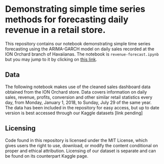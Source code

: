 # Demonstrating simple time series methods for forecasting daily revenue in a retail store.

This repository contains our notebook demonstrating simple time series forecasting using the ARIMA-GARCH model on daily sales recorded at the ION Orchard branch of Havaiianas. The notebook is `revenue-forecast.ipynb` but you may jump to it by clicking on [this link](https://github.com/aroodai/revenue-forecast/blob/main/revenue-forecast.ipynb).

## Data

The following notebook makes use of the cleaned sales dashboard data obtained from the ION Orchard store. Data covers information on daily sales, revenue, profits, conversion and other similar retail statistics every day, from Monday, January 1, 2018, to Sunday, July 29 of the same year. The data has been included in the repository for easy access, but up to date version is best accessed through our Kaggle datasets [link pending]

## Licensing

Code found in this repository is licensed under the MIT License, which gives users the right to use, download, or modify the content conditional on proper and ethical attribution. Licensing of our dataset is separate and can be found on its counterpart Kaggle page.

